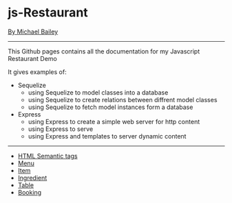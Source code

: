 # js-Restaurant 

[By Michael Bailey](https://michael-bailey.github.io/)

---

This Github pages contains all the documentation for my Javascript Restaurant Demo

It gives examples of:

 - Sequelize
    - using Sequelize to model classes into a database
    - using Sequelize to create relations between diffrent model classes
    - using Sequelize to fetch model instances form a database
 - Express
    - using Express to create a simple web server for http content
    - using Express to serve
    - using Express and templates to server dynamic content


---

 - [HTML Semantic tags](./html_sematic.md)
 - [Menu](./Menu.md)
 - [Item](./Item.md)
 - [Ingredient](./Ingredient.md)
 - [Table](./Table.md)
 - [Booking](./Booking.md)